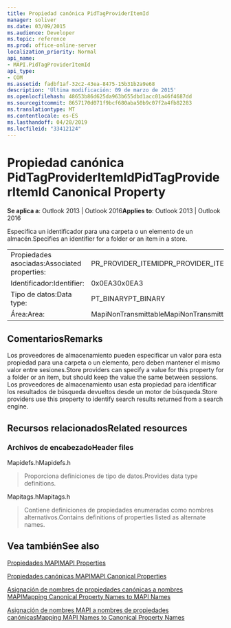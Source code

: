 ```yaml
---
title: Propiedad canónica PidTagProviderItemId
manager: soliver
ms.date: 03/09/2015
ms.audience: Developer
ms.topic: reference
ms.prod: office-online-server
localization_priority: Normal
api_name:
- MAPI.PidTagProviderItemId
api_type:
- COM
ms.assetid: fadbf1af-32c2-43ea-8475-15b31b2a9e68
description: 'Última modificación: 09 de marzo de 2015'
ms.openlocfilehash: 48653b86d625da963b655dbd1acc01a46f4687dd
ms.sourcegitcommit: 8657170d071f9bcf680aba50b9c07f2a4fb82283
ms.translationtype: MT
ms.contentlocale: es-ES
ms.lasthandoff: 04/28/2019
ms.locfileid: "33412124"
---
```

# <a name="pidtagprovideritemid-canonical-property"></a><span data-ttu-id="adf49-103">Propiedad canónica PidTagProviderItemId</span><span class="sxs-lookup"><span data-stu-id="adf49-103">PidTagProviderItemId Canonical Property</span></span>

  
  
<span data-ttu-id="adf49-104">**Se aplica a**: Outlook 2013 | Outlook 2016</span><span class="sxs-lookup"><span data-stu-id="adf49-104">**Applies to**: Outlook 2013 | Outlook 2016</span></span> 
  
<span data-ttu-id="adf49-105">Especifica un identificador para una carpeta o un elemento de un almacén.</span><span class="sxs-lookup"><span data-stu-id="adf49-105">Specifies an identifier for a folder or an item in a store.</span></span>
  
|||
|:-----|:-----|
|<span data-ttu-id="adf49-106">Propiedades asociadas:</span><span class="sxs-lookup"><span data-stu-id="adf49-106">Associated properties:</span></span>  <br/> |<span data-ttu-id="adf49-107">PR_PROVIDER_ITEMID</span><span class="sxs-lookup"><span data-stu-id="adf49-107">PR_PROVIDER_ITEMID</span></span>  <br/> |
|<span data-ttu-id="adf49-108">Identificador:</span><span class="sxs-lookup"><span data-stu-id="adf49-108">Identifier:</span></span>  <br/> |<span data-ttu-id="adf49-109">0x0EA3</span><span class="sxs-lookup"><span data-stu-id="adf49-109">0x0EA3</span></span>  <br/> |
|<span data-ttu-id="adf49-110">Tipo de datos:</span><span class="sxs-lookup"><span data-stu-id="adf49-110">Data type:</span></span>  <br/> |<span data-ttu-id="adf49-111">PT_BINARY</span><span class="sxs-lookup"><span data-stu-id="adf49-111">PT_BINARY</span></span>  <br/> |
|<span data-ttu-id="adf49-112">Área:</span><span class="sxs-lookup"><span data-stu-id="adf49-112">Area:</span></span>  <br/> |<span data-ttu-id="adf49-113">MapiNonTransmittable</span><span class="sxs-lookup"><span data-stu-id="adf49-113">MapiNonTransmittable</span></span>  <br/> |
   
## <a name="remarks"></a><span data-ttu-id="adf49-114">Comentarios</span><span class="sxs-lookup"><span data-stu-id="adf49-114">Remarks</span></span>

<span data-ttu-id="adf49-115">Los proveedores de almacenamiento pueden especificar un valor para esta propiedad para una carpeta o un elemento, pero deben mantener el mismo valor entre sesiones.</span><span class="sxs-lookup"><span data-stu-id="adf49-115">Store providers can specify a value for this property for a folder or an item, but should keep the value the same between sessions.</span></span> <span data-ttu-id="adf49-116">Los proveedores de almacenamiento usan esta propiedad para identificar los resultados de búsqueda devueltos desde un motor de búsqueda.</span><span class="sxs-lookup"><span data-stu-id="adf49-116">Store providers use this property to identify search results returned from a search engine.</span></span>
  
## <a name="related-resources"></a><span data-ttu-id="adf49-117">Recursos relacionados</span><span class="sxs-lookup"><span data-stu-id="adf49-117">Related resources</span></span>

### <a name="header-files"></a><span data-ttu-id="adf49-118">Archivos de encabezado</span><span class="sxs-lookup"><span data-stu-id="adf49-118">Header files</span></span>

<span data-ttu-id="adf49-119">Mapidefs.h</span><span class="sxs-lookup"><span data-stu-id="adf49-119">Mapidefs.h</span></span>
  
> <span data-ttu-id="adf49-120">Proporciona definiciones de tipo de datos.</span><span class="sxs-lookup"><span data-stu-id="adf49-120">Provides data type definitions.</span></span>
    
<span data-ttu-id="adf49-121">Mapitags.h</span><span class="sxs-lookup"><span data-stu-id="adf49-121">Mapitags.h</span></span>
  
> <span data-ttu-id="adf49-122">Contiene definiciones de propiedades enumeradas como nombres alternativos.</span><span class="sxs-lookup"><span data-stu-id="adf49-122">Contains definitions of properties listed as alternate names.</span></span>
    
## <a name="see-also"></a><span data-ttu-id="adf49-123">Vea también</span><span class="sxs-lookup"><span data-stu-id="adf49-123">See also</span></span>



[<span data-ttu-id="adf49-124">Propiedades MAPI</span><span class="sxs-lookup"><span data-stu-id="adf49-124">MAPI Properties</span></span>](mapi-properties.md)
  
[<span data-ttu-id="adf49-125">Propiedades canónicas MAPI</span><span class="sxs-lookup"><span data-stu-id="adf49-125">MAPI Canonical Properties</span></span>](mapi-canonical-properties.md)
  
[<span data-ttu-id="adf49-126">Asignación de nombres de propiedades canónicas a nombres MAPI</span><span class="sxs-lookup"><span data-stu-id="adf49-126">Mapping Canonical Property Names to MAPI Names</span></span>](mapping-canonical-property-names-to-mapi-names.md)
  
[<span data-ttu-id="adf49-127">Asignación de nombres MAPI a nombres de propiedades canónicas</span><span class="sxs-lookup"><span data-stu-id="adf49-127">Mapping MAPI Names to Canonical Property Names</span></span>](mapping-mapi-names-to-canonical-property-names.md)

